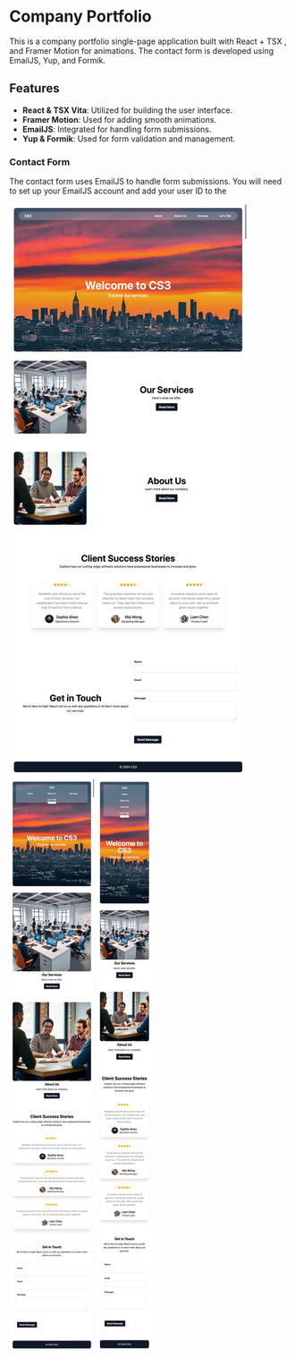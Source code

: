 # Company Portfolio

This is a company portfolio single-page application built with React + TSX , and Framer Motion for animations. The contact form is developed using EmailJS, Yup, and Formik.

## Features

- **React & TSX Vita**: Utilized for building the user interface.
- **Framer Motion**: Used for adding smooth animations.
- **EmailJS**: Integrated for handling form submissions.
- **Yup & Formik**: Used for form validation and management.

### Contact Form

The contact form uses EmailJS to handle form submissions. You will need to set up your EmailJS account and add your user ID to the 

![Screenshot 1](src/assets/images/screenshots/screen1.jpeg)
![Screenshot 1](src/assets/images/screenshots/screen2.jpeg)
![Screenshot 1](src/assets/images/screenshots/screen3.jpeg)